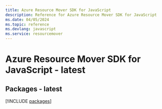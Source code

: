 ```yaml
---
title: Azure Resource Mover SDK for JavaScript
description: Reference for Azure Resource Mover SDK for JavaScript
ms.date: 04/05/2024
ms.topic: reference
ms.devlang: javascript
ms.service: resourcemover
---
```

# Azure Resource Mover SDK for JavaScript - latest
## Packages - latest
[!INCLUDE [packages](resource-mover-index.md)]